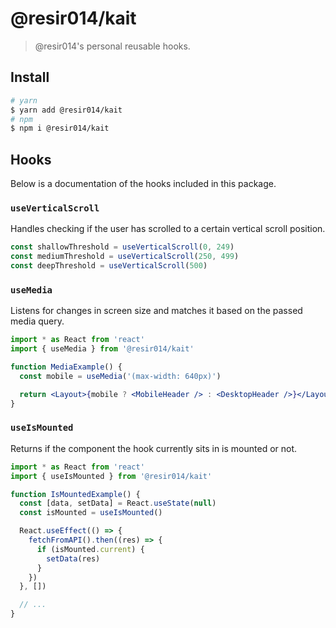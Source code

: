 # @resir014/kait

> @resir014's personal reusable hooks.

## Install

```bash
# yarn
$ yarn add @resir014/kait
# npm
$ npm i @resir014/kait
```

## Hooks

Below is a documentation of the hooks included in this package.

### `useVerticalScroll`

Handles checking if the user has scrolled to a certain vertical scroll position.

```jsx
const shallowThreshold = useVerticalScroll(0, 249)
const mediumThreshold = useVerticalScroll(250, 499)
const deepThreshold = useVerticalScroll(500)
```

### `useMedia`

Listens for changes in screen size and matches it based on the passed media query.

```jsx
import * as React from 'react'
import { useMedia } from '@resir014/kait'

function MediaExample() {
  const mobile = useMedia('(max-width: 640px)')

  return <Layout>{mobile ? <MobileHeader /> : <DesktopHeader />}</Layout>
}
```

### `useIsMounted`

Returns if the component the hook currently sits in is mounted or not.

```jsx
import * as React from 'react'
import { useIsMounted } from '@resir014/kait'

function IsMountedExample() {
  const [data, setData] = React.useState(null)
  const isMounted = useIsMounted()

  React.useEffect(() => {
    fetchFromAPI().then((res) => {
      if (isMounted.current) {
        setData(res)
      }
    })
  }, [])

  // ...
}
```
